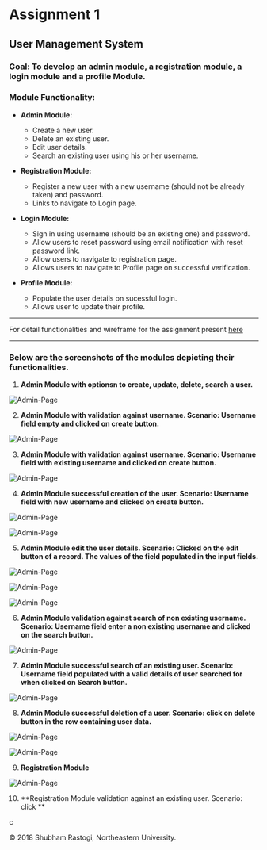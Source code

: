 # Assignment 1

## User Management System

### Goal: To develop an admin module, a registration module, a login module and a profile Module.

### Module Functionality: 

* **Admin Module:** 
    * Create a new user.
    * Delete an existing user.
    * Edit user details.
    * Search an existing user using his or her username.
      
* **Registration Module:** 
    * Register a new user with a new username (should not be already taken) and password.
    * Links to navigate to Login page.

* **Login Module:** 
    * Sign in using username (should be an existing one) and password.
    * Allow users to reset password using email notification with reset password link.
    * Allow users to navigate to registration page.
    * Allows users to navigate to Profile page on successful verification.
    
* **Profile Module:** 
    * Populate the user details on sucessful login.
    * Allows user to update their profile.
    
---

For detail functionalities and wireframe for the assignment present [here](https://github.com/rastogi-s/User-Management-WebDev/blob/master/Assignment-1.pdf) 

---

### Below are the screenshots of the modules depicting their functionalities.

1. **Admin Module with optionsn to create, update, delete, search a user.**


![Admin-Page](/screenshots/admin-1.jpg)



2. **Admin Module with validation against username. Scenario: Username field empty and clicked on create button.** 



![Admin-Page](/screenshots/admin-2.jpg)



3. **Admin Module with validation against username. Scenario: Username field with existing username and clicked on create button.** 


![Admin-Page](/screenshots/admin-3.jpg)


4. **Admin Module successful creation of the user. Scenario: Username field with new username and clicked on create button.** 


![Admin-Page](/screenshots/admin-4.jpg)



![Admin-Page](/screenshots/admin-5.jpg)



5. **Admin Module edit the user details. Scenario: Clicked on the edit button of a record. The values of the field populated in the input fields.**



![Admin-Page](/screenshots/admin-6.jpg)



![Admin-Page](/screenshots/admin-7.jpg)



![Admin-Page](/screenshots/admin-8.jpg)



6. **Admin Module validation against search of non existing username. Scenario: Username field enter a non existing username and clicked on the search button.**



![Admin-Page](/screenshots/admin-9.jpg)



7. **Admin Module successful search of an existing user. Scenario: Username field populated with a valid details of user searched for when clicked on Search button.**



![Admin-Page](/screenshots/admin-10.jpg)



8. **Admin Module successful deletion of a user. Scenario: click on delete button in the row containing user data.**


![Admin-Page](/screenshots/admin-11.jpg)



![Admin-Page](/screenshots/admin-12.jpg)


9. **Registration Module**



![Admin-Page](/screenshots/admin-13.jpg)


10. **Registration Module validation against an existing user. Scenario: click **

c

© 2018 Shubham Rastogi, Northeastern University.
